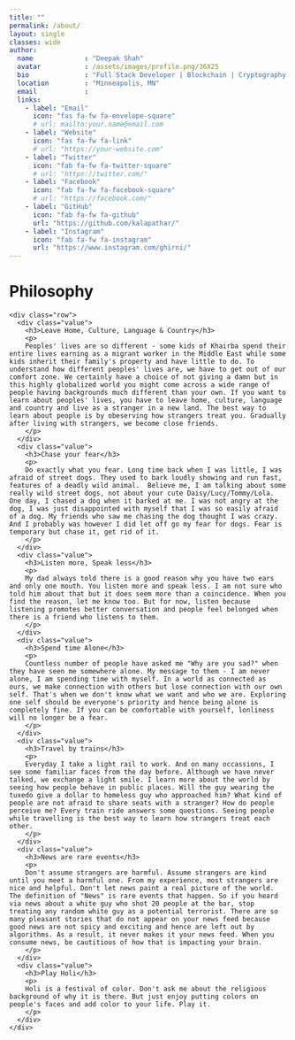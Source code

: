 ```yaml
---
title: ""
permalink: /about/
layout: single
classes: wide
author:
  name             : "Deepak Shah"
  avatar           : /assets/images/profile.png/36X25
  bio              : "Full Stack Developer | Blockchain | Cryptography | Computer Networks"
  location         : "Minneapolis, MN"
  email            :
  links:
    - label: "Email"
      icon: "fas fa-fw fa-envelope-square"
      # url: mailto:your.name@email.com
    - label: "Website"
      icon: "fas fa-fw fa-link"
      # url: "https://your-website.com"
    - label: "Twitter"
      icon: "fab fa-fw fa-twitter-square"
      # url: "https://twitter.com/"
    - label: "Facebook"
      icon: "fab fa-fw fa-facebook-square"
      # url: "https://facebook.com/"
    - label: "GitHub"
      icon: "fab fa-fw fa-github"
      url: "https://github.com/kalapathar/"
    - label: "Instagram"
      icon: "fab fa-fw fa-instagram"
      url: "https://www.instagram.com/ghirni/"
---
```


<h1>Philosophy</h1>
<div class="our-values-block">
  <div class="container">


    <div class="row">
      <div class="value">
        <h3>Leave Home, Culture, Language & Country</h3>
        <p>
        Peoples' lives are so different - some kids of Khairba spend their entire lives earning as a migrant worker in the Middle East while some kids inherit their family's property and have little to do. To understand how different peoples' lives are, we have to get out of our comfort zone. We certainly have a choice of not giving a damn but in this highly globalized world you might come across a wide range of people having backgrounds much different than your own. If you want to learn about peoples' lives, you have to leave home, culture, language and country and live as a stranger in a new land. The best way to learn about people is by obeserving how strangers treat you. Gradually after living with strangers, we become close friends.  
        </p>
      </div>
      <div class="value">
        <h3>Chase your fear</h3>
        <p>
        Do exactly what you fear. Long time back when I was little, I was afraid of street dogs. They used to bark loudly showing and run fast, features of a deadly wild animal.  Believe me, I am talking about some really wild street dogs, not about your cute Daisy/Lucy/Tommy/Lola. One day, I chased a dog when it barked at me. I was not angry at the dog, I was just disappointed with myself that I was so easily afraid of a dog. My friends who saw me chasing the dog thought I was crazy. And I probably was however I did let off go my fear for dogs. Fear is temporary but chase it, get rid of it.  
        </p>
      </div>
      <div class="value">
        <h3>Listen more, Speak less</h3>
        <p>
        My dad always told there is a good reason why you have two ears and only one mouth. You listen more and speak less. I am not sure who told him about that but it does seem more than a coincidence. When you find the reason, let me know too. But for now, listen because listening promotes better conversation and people feel belonged when there is a friend who listens to them.
        </p>
      </div>
      <div class="value">
        <h3>Spend time Alone</h3>
        <p>
        Countless number of people have asked me "Why are you sad?" when they have seen me somewhere alone. My message to them - I am never alone, I am spending time with myself. In a world as connected as ours, we make connection with others but lose connection with our own self. That's when we don't know what we want and who we are. Exploring one self should be everyone's priority and hence being alone is completely fine. If you can be comfortable with yourself, lonliness will no longer be a fear.
        </p>
      </div>
      <div class="value">
        <h3>Travel by trains</h3>
        <p>
        Everyday I take a light rail to work. And on many occassions, I see some familiar faces from the day before. Although we have never talked, we exchange a light smile. I learn more about the world by seeing how people behave in public places. Will the guy wearing the tuxedo give a dollar to homeless guy who approached him? What kind of people are not afraid to share seats with a stranger? How do people perceive me? Every train ride answers some questions. Seeing people while travelling is the best way to learn how strangers treat each other. 
        </p>
      </div>
      <div class="value">
        <h3>News are rare events</h3>
        <p>
        Don't assume strangers are harmful. Assume strangers are kind until you meet a harmful one. From my experience, most strangers are nice and helpful. Don't let news paint a real picture of the world. The definition of "News" is rare events that happen. So if you heard via news about a white guy who shot 20 people at the bar, stop treating any random white guy as a potential terrorist. There are so many pleasant stories that do not appear on your news feed because good news are not spicy and exciting and hence are left out by algorithms. As a result, it never makes it your news feed. When you consume news, be cautitious of how that is impacting your brain.   
        </p>
      </div>
      <div class="value">
        <h3>Play Holi</h3>
        <p>
        Holi is a festival of color. Don't ask me about the religious background of why it is there. But just enjoy putting colors on people's faces and add color to your life. Play it.     
        </p>
      </div>
    </div>
  </div>
</div>